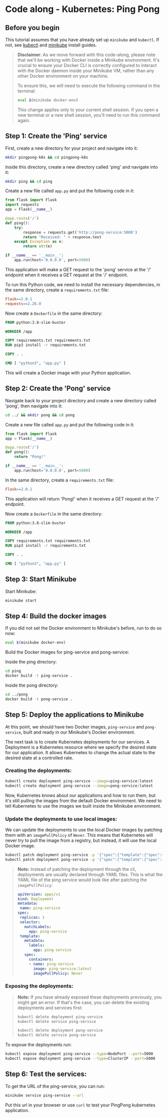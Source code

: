 # Code along - Kubernetes: Ping Pong

## Before you begin

This tutorial assumes that you have already set up `minikube` and `kubectl`.
If not, see [kubectl](https://kubernetes.io/docs/tasks/tools/install-kubectl-macos/) and [minikube](https://minikube.sigs.k8s.io/docs/start/) install guides.

> **Disclaimer**: As we move forward with this code-along, please note that we'll be working with Docker inside a Minikube environment. It's crucial to ensure your Docker CLI is correctly configured to interact with the Docker daemon inside your Minikube VM, rather than any other Docker environment on your machine. 
>
> To ensure this, we will need to execute the following command in the terminal:
>
>```bash
>eval $(minikube docker-env)
>```
>
> This change applies only to your current shell session. If you open a new terminal or a new shell session, you'll need to run this command again.


## Step 1: Create the 'Ping' service

First, create a new directory for your project and navigate into it:

```bash
mkdir pingpong-k8s && cd pingpong-k8s
```



Inside this directory, create a new directory called 'ping' and navigate into it:

```bash
mkdir ping && cd ping
```



Create a new file called `app.py` and put the following code in it:

```python
from flask import Flask
import requests
app = Flask(__name__)

@app.route('/')
def ping():
    try:
        response = requests.get('http://pong-service:5000')
        return "Received: " + response.text
    except Exception as e:
        return str(e)

if __name__ == '__main__':
    app.run(host='0.0.0.0', port=5000)
```



This application will make a GET request to the 'pong' service at the '/' endpoint when it receives a GET request at the '/' endpoint.

To run this Python code, we need to install the necessary dependencies, in the same directory, create a `requirements.txt` file:

```makefile
Flask==2.0.1
requests==2.26.0
```

Now create a `Dockerfile` in the same directory:

```Dockerfile
FROM python:3.8-slim-buster

WORKDIR /app

COPY requirements.txt requirements.txt
RUN pip3 install -r requirements.txt

COPY . .

CMD [ "python3", "app.py" ]
```



This will create a Docker image with your Python application.


## Step 2: Create the 'Pong' service

Navigate back to your project directory and create a new directory called 'pong', then navigate into it:

```bash
cd ../ && mkdir pong && cd pong
```



Create a new file called `app.py` and put the following code in it:

```python
from flask import Flask
app = Flask(__name__)

@app.route('/')
def pong():
    return "Pong!"

if __name__ == '__main__':
    app.run(host='0.0.0.0', port=5000)
```



In the same directory, create a `requirements.txt` file:

```makefile
Flask==2.0.1
```



This application will return 'Pong!' when it receives a GET request at the '/' endpoint.

Now create a `Dockerfile` in the same directory:

```Dockerfile
FROM python:3.8-slim-buster

WORKDIR /app

COPY requirements.txt requirements.txt
RUN pip3 install -r requirements.txt

COPY . .

CMD [ "python3", "app.py" ]
```



## Step 3: Start Minikube

Start Minikube:

```bash
minikube start
```


## Step 4: Build the docker images

If you did not set the Docker environment to Minikube's before, run to do so now:

```bash
eval $(minikube docker-env)
```



Build the Docker images for ping-service and pong-service:

Inside the ping directory:

```bash
cd ping
docker build -t ping-service .
```



Inside the pong directory:

```bash
cd ../pong
docker build -t pong-service .
```


## Step 5: Deploy the applications to Minikube

At this point, we should have two Docker images, `ping-service` and `pong-service`, built and ready in our Minikube's Docker environment.

The next task is to create Kubernetes deployments for our services. A Deployment is a Kubernetes resource where we specify the desired state for our application. It allows Kubernetes to change the actual state to the desired state at a controlled rate.

### Creating the deployments:

```bash
kubectl create deployment ping-service --image=ping-service:latest
kubectl create deployment pong-service --image=pong-service:latest
```

Now, Kubernetes knows about our applications and how to run them, but it's still pulling the images from the default Docker environment. We need to tell Kubernetes to use the images we built inside the Minikube environment.


### Update the deployments to use local images:

We can update the deployments to use the local Docker images by patching them with an `imagePullPolicy` of `Never`. This means that Kubernetes will never try to pull the image from a registry, but instead, it will use the local Docker image.

```bash
kubectl patch deployment ping-service -p '{"spec":{"template":{"spec":{"containers":[{"name":"ping-service","imagePullPolicy":"Never"}]}}}}'
kubectl patch deployment pong-service -p '{"spec":{"template":{"spec":{"containers":[{"name":"pong-service","imagePullPolicy":"Never"}]}}}}'
```

> **Note:** Instead of patching the deployment through the cli, deployments are usually declared through YAML files. This is what the YAML file of the ping service would look like after patching the `imagePullPolicy`:
>
>```yaml
>apiVersion: apps/v1
>kind: Deployment
>metadata:
>  name: ping-service
>spec:
>  replicas: 1
>  selector:
>    matchLabels:
>      app: ping-service
>  template:
>    metadata:
>      labels:
>        app: ping-service
>    spec:
>      containers:
>      - name: ping-service
>        image: ping-service:latest
>        imagePullPolicy: Never
>```
>
>



### Exposing the deployments:

> **Note:** If you have already exposed these deployments previously, you might get an error. If that's the case, you can delete the existing deployments and services first:
>
> ```bash
> kubectl delete deployment ping-service
> kubectl delete service ping-service
>
> kubectl delete deployment pong-service
> kubectl delete service pong-service
>```


To expose the deployments run:

```bash
kubectl expose deployment ping-service --type=NodePort --port=5000
kubectl expose deployment pong-service --type=ClusterIP --port=5000
```



## Step 6: Test the services:

To get the URL of the ping-service, you can run:

```bash
minikube service ping-service --url
```

Put this url in your browser or use `curl` to test your PingPong kubernetes application.